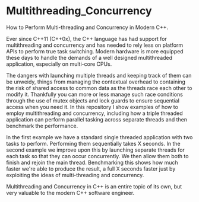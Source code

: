 # Multithreading_Concurrency
How to Perform Multi-threading and Concurrency in Modern C++.

Ever since C++11 (C++0x), the C++ language has had support for multithreading and concurrency and has needed to rely less on platform APIs to perform true task switching. Modern hardware is more equipped these days to handle the demands of a well designed multithreaded application, especially on multi-core CPUs. 

The dangers with launching multiple threads and keeping track of them can be unweidy, things from managing the contextual overhead to containing the risk of shared access to common data as the threads race each other to modify it. Thankfully you can more or less manage such race conditions through the use of mutex objects and lock guards to ensure sequential access when you need it. In this repository I show examples of how to employ multithreading and concurrency, including how a triple threaded application can perform parallel tasking across separate threads and then benchmark the performance. 

In the first example we have a standard single threaded application with two tasks to perform. Performing them sequentially takes X seconds.
In the second example we improve upon this by launching separate threads for each task so that they can occur concurrently. We then allow them both to finish and rejoin the main thread. Benchmarking this shows how much faster we're able to produce the result, a full X seconds faster just by exploiting the ideas of multi-threading and concurrency.

Multithreading and Concurrency in C++ is an entire topic of its own, but very valuable to the modern C++ software engineer.
